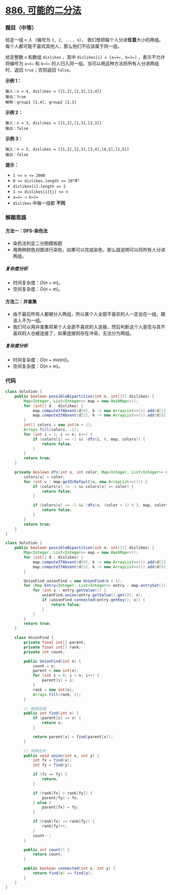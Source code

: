 # [886. 可能的二分法](https://leetcode.cn/problems/possible-bipartition/)

### 题目（中等）

给定一组 `n` 人（编号为 `1, 2, ..., n`）， 我们想把每个人分进**任意**大小的两组。每个人都可能不喜欢其他人，那么他们不应该属于同一组。

给定整数 `n` 和数组 `dislikes` ，其中 `dislikes[i] = [a`~i~`, b`~i~`]` ，表示不允许将编号为 `a`~i~ 和 `b`~i~
的人归入同一组。当可以用这种方法将所有人分进两组时，返回 `true`；否则返回 `false`。

**示例 1：**

```
输入：n = 4, dislikes = [[1,2],[1,3],[2,4]]
输出：true
解释：group1 [1,4], group2 [2,3]
```

**示例 2：**

```
输入：n = 3, dislikes = [[1,2],[1,3],[2,3]]
输出：false
```

**示例 3：**

```
输入：n = 5, dislikes = [[1,2],[2,3],[3,4],[4,5],[1,5]]
输出：false
```

**提示：**

* `1 <= n <= 2000`
* `0 <= dislikes.length <= 10`^4^
* `dislikes[i].length == 2`
* `1 <= dislikes[i][j] <= n`
* `a`~i~` < b`~i~
* `dislikes` 中每一组都 **不同**

### 解题思路

#### 方法一：DFS-染色法

- 染色法判定二分图模板题
- 用两种颜色对图进行染色，如果可以完成染色，那么就说明可以将所有人分进两组。

##### 复杂度分析

- 时间复杂度：$O(n+m)$。
- 空间复杂度：$O(n+m)$。

#### 方法二：并查集

- 由于最后所有人都被分入两组，所以某个人全部不喜欢的人一定会在一组，跟该人不为一组。
- 我们可以用并查集将某个人全部不喜欢的人连接，然后判断这个人是否与其不喜欢的人也被连接了，如果连接则存在冲突，无法分为两组。

##### 复杂度分析

- 时间复杂度：$O(n+m \alpha (n))$。
- 空间复杂度：$O(n+m)$。

### 代码

```java
class Solution {
    public boolean possibleBipartition(int n, int[][] dislikes) {
        Map<Integer, List<Integer>> map = new HashMap<>();
        for (int[] d : dislikes) {
            map.computeIfAbsent(d[0], k -> new ArrayList<>()).add(d[1]);
            map.computeIfAbsent(d[1], k -> new ArrayList<>()).add(d[0]);
        }
        int[] colors = new int[n + 1];
        Arrays.fill(colors, -1);
        for (int i = 1; i <= n; i++) {
            if (colors[i] == -1 && !dfs(i, 0, map, colors)) {
                return false;
            }
        }
        return true;
    }

    private boolean dfs(int u, int color, Map<Integer, List<Integer>> map, int[] colors) {
        colors[u] = color;
        for (int v : map.getOrDefault(u, new ArrayList<>())) {
            if (colors[v] != -1 && colors[v] == color) {
                return false;
            }

            if (colors[v] == -1 && !dfs(v, (color + 1) % 2, map, colors)) {
                return false;
            }
        }
        return true;
    }
}
```

```java
class Solution {
    public boolean possibleBipartition(int n, int[][] dislikes) {
        Map<Integer, List<Integer>> map = new HashMap<>();
        for (int[] d : dislikes) {
            map.computeIfAbsent(d[0], k -> new ArrayList<>()).add(d[1]);
            map.computeIfAbsent(d[1], k -> new ArrayList<>()).add(d[0]);
        }

        UnionFind unionFind = new UnionFind(n + 1);
        for (Map.Entry<Integer, List<Integer>> entry : map.entrySet()) {
            for (int x : entry.getValue()) {
                unionFind.union(entry.getValue().get(0), x);
                if (unionFind.connected(entry.getKey(), x)) {
                    return false;
                }
            }
        }
        return true;
    }

    class UnionFind {
        private final int[] parent;
        private final int[] rank;
        private int count;

        public UnionFind(int n) {
            count = n;
            parent = new int[n];
            for (int i = 0; i < n; i++) {
                parent[i] = i;
            }
            rank = new int[n];
            Arrays.fill(rank, 1);
        }

        // 路径压缩
        public int find(int x) {
            if (parent[x] == x) {
                return x;
            }

            return parent[x] = find(parent[x]);
        }

        // 按秩合并
        public void union(int x, int y) {
            int fx = find(x);
            int fy = find(y);

            if (fx == fy) {
                return;
            }

            if (rank[fx] > rank[fy]) {
                parent[fy] = fx;
            } else {
                parent[fx] = fy;
            }

            if (rank[fx] == rank[fy]) {
                rank[fy]++;
            }
            count--;
        }

        public int count() {
            return count;
        }

        public boolean connected(int x, int y) {
            return find(x) == find(y);
        }
    }
}
```